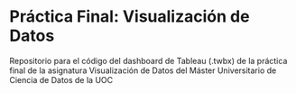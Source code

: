 # Práctica Final: Visualización de Datos
Repositorio para el código del dashboard de Tableau (.twbx) de la práctica final de la asignatura Visualización de Datos del Máster Universitario de Ciencia de Datos de la UOC
